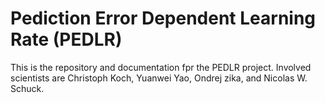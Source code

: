 # Pediction Error Dependent Learning Rate (PEDLR)

This is the repository and documentation fpr the PEDLR project. Involved 
scientists are Christoph Koch, Yuanwei Yao, Ondrej zika, and Nicolas W. Schuck.